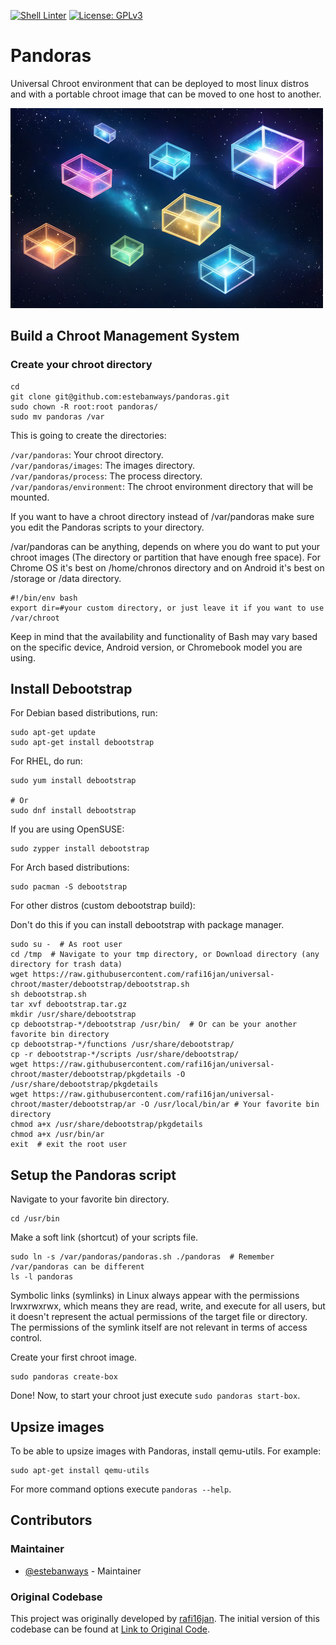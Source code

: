 [![Shell Linter](https://github.com/estebanways/pandoras/actions/workflows/shell-linter.yml/badge.svg)](https://github.com/estebanways/pandoras/actions/workflows/shell-linter.yml) [![License: GPLv3](https://img.shields.io/badge/License-GPLv3-blue.svg)](https://www.gnu.org/licenses/gpl-3.0)

# Pandoras

Universal Chroot environment that can be deployed to most linux distros and with a portable chroot image that can be moved to one host to another.

<img alt="sword-vim" src="./pandoras.jpg?raw=true" width="500" height="320" />

## Build a Chroot Management System

### Create your chroot directory

```shell
cd
git clone git@github.com:estebanways/pandoras.git 
sudo chown -R root:root pandoras/
sudo mv pandoras /var 
```

This is going to create the directories:

`/var/pandoras`: Your chroot directory.
<br />`/var/pandoras/images`: The images directory.
<br />`/var/pandoras/process`: The process directory.
<br />`/var/pandoras/environment`: The chroot environment directory that will be mounted.

If you want to have a chroot directory instead of /var/pandoras make sure you edit the Pandoras scripts to your directory.

/var/pandoras can be anything, depends on where you do want to put your chroot images (The directory or partition that have enough free space). For Chrome OS it's best on /home/chronos directory and on Android it's best on /storage or /data directory.

```shell
#!/bin/env bash
export dir=#your custom directory, or just leave it if you want to use /var/chroot
```

Keep in mind that the availability and functionality of Bash may vary based on the specific device, Android version, or Chromebook model you are using.

## Install Debootstrap

For Debian based distributions, run:

```shell
sudo apt-get update
sudo apt-get install debootstrap
```

For RHEL, do run:

```shell
sudo yum install debootstrap

# Or
sudo dnf install debootstrap
```

If you are using OpenSUSE:

```shell
sudo zypper install debootstrap
```

For Arch based distributions:

```shell
sudo pacman -S debootstrap
```

For other distros (custom debootstrap build):

Don't do this if you can install debootstrap with package manager.

```shell
sudo su -  # As root user
cd /tmp  # Navigate to your tmp directory, or Download directory (any directory for trash data)
wget https://raw.githubusercontent.com/rafi16jan/universal-chroot/master/debootstrap/debootstrap.sh
sh debootstrap.sh
tar xvf debootstrap.tar.gz
mkdir /usr/share/debootstrap
cp debootstrap-*/debootstrap /usr/bin/  # Or can be your another favorite bin directory
cp debootstrap-*/functions /usr/share/debootstrap/
cp -r debootstrap-*/scripts /usr/share/debootstrap/
wget https://raw.githubusercontent.com/rafi16jan/universal-chroot/master/debootstrap/pkgdetails -O /usr/share/debootstrap/pkgdetails
wget https://raw.githubusercontent.com/rafi16jan/universal-chroot/master/debootstrap/ar -O /usr/local/bin/ar # Your favorite bin directory
chmod a+x /usr/share/debootstrap/pkgdetails
chmod a+x /usr/bin/ar
exit  # exit the root user
```

## Setup the Pandoras script

Navigate to your favorite bin directory.

```shell
cd /usr/bin
```

Make a soft link (shortcut) of your scripts file.

```shell
sudo ln -s /var/pandoras/pandoras.sh ./pandoras  # Remember /var/pandoras can be different
ls -l pandoras
```

Symbolic links (symlinks) in Linux always appear with the permissions lrwxrwxrwx, which means they are read, write, and execute for all users, but it doesn't represent the actual permissions of the target file or directory. The permissions of the symlink itself are not relevant in terms of access control.

Create your first chroot image.

```
sudo pandoras create-box
```

Done! Now, to start your chroot just execute `sudo pandoras start-box`.

## Upsize images

To be able to upsize images with Pandoras, install qemu-utils. For example:

```shell
sudo apt-get install qemu-utils
```

For more command options execute `pandoras --help`.

## Contributors

### Maintainer

- [@estebanways](https://github.com/estebanways) - Maintainer

### Original Codebase

This project was originally developed by [rafi16jan](https://github.com/rafi16jan). The initial version of this codebase can be found at [Link to Original Code](https://github.com/rafi16jan/universal-chroot).

